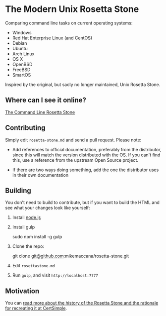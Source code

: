 # The Modern Unix Rosetta Stone

Comparing command line tasks on current operating systems:

- Windows
- Red Hat Enterprise Linux (and CentOS)
- Debian
- Ubuntu
- Arch Linux
- OS X
- OpenBSD
- FreeBSD
- SmartOS

Inspired by the original, but sadly no longer maintained, Unix Rosetta Stone.

## Where can I see it online?

[The Command Line Rosetta Stone](https://certsimple.com/rosetta-stone)

## Contributing

Simply edit `rosetta-stone.md` and send a pull request. Please note:

 - Add references to official documentation, preferably from the distributor, since this will match the version distributed with the OS. If you can't find this, use a reference from the upstream Open Source project.

 - If there are two ways doing something, add the one the distributor uses in their own documentation

## Building

You don't need to build to contribute, but if you want to build the HTML and see what your changes look like yourself:

1. Install [node.js](https://nodejs.org/)

2. Install gulp

	sudo npm install -g gulp

3. Clone the repo:

	git clone git@github.com:mikemaccana/rosetta-stone.git

3. Edit `rosettastone.md`

4. Run `gulp`, and visit `http://localhost:7777`

## Motivation

You can [read more about the history of the Rosetta Stone and the rationale for recreating it at CertSimple](https://certsimple.com/blog/recreating-unix-rosetta-stone).
